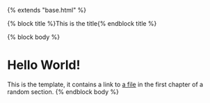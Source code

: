 {% extends "base.html" %}

{% block title %}This is the title{% endblock title %}

{% block body %}
# Hello World!

This is the template, it contains a link to [a file](/section/chapter/file.html) in the first chapter of a random section.
{% endblock body %}
